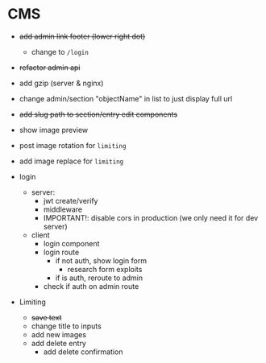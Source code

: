 # CMS

+ ~~add admin link footer (lower right dot)~~
  + change to `/login`
+ ~~refactor admin api~~
+ add gzip (server & nginx)
+ change admin/section "objectName" in list to just display full url
+ ~~add slug path to section/entry edit components~~
+ show image preview
+ post image rotation for `limiting`
+ add image replace for `limiting`

+ login
  + server:
    + jwt create/verify
    + middleware
    + IMPORTANT!: disable cors in production (we only need it for dev server)
  + client
    + login component
    + login route
      + if not auth, show login form
        + research form exploits
      + if is auth, reroute to admin
    + check if auth on admin route

+ Limiting
  + ~~save text~~
  + change title to inputs
  + add new images
  + add delete entry
    + add delete confirmation

